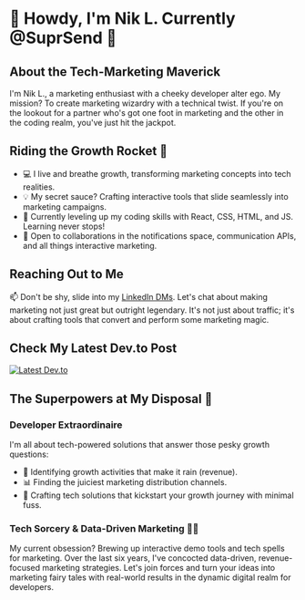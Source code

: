 # 👋 Howdy, I'm Nik L. Currently @SuprSend 🚀

## About the Tech-Marketing Maverick

I'm Nik L., a marketing enthusiast with a cheeky developer alter ego. My mission? To create marketing wizardry with a technical twist. If you're on the lookout for a partner who's got one foot in marketing and the other in the coding realm, you've just hit the jackpot.

## Riding the Growth Rocket 🚀

- 💻 I live and breathe growth, transforming marketing concepts into tech realities.
- 💡 My secret sauce? Crafting interactive tools that slide seamlessly into marketing campaigns.
- 🌱 Currently leveling up my coding skills with React, CSS, HTML, and JS. Learning never stops!
- 💞️ Open to collaborations in the notifications space, communication APIs, and all things interactive marketing.

## Reaching Out to Me

📫 Don't be shy, slide into my [LinkedIn DMs](https://www.linkedin.com/in/nik-k-l/). Let's chat about making marketing not just great but outright legendary. It's not just about traffic; it's about crafting tools that convert and perform some marketing magic.

## Check My Latest Dev.to Post

[![Latest Dev.to](https://latest-devto-post.vercel.app/api?username=nikl)](https://dev.to/nikl)

## The Superpowers at My Disposal 💪

### Developer Extraordinaire

I'm all about tech-powered solutions that answer those pesky growth questions:

- 🚀 Identifying growth activities that make it rain (revenue).
- 📊 Finding the juiciest marketing distribution channels.
- 🧰 Crafting tech solutions that kickstart your growth journey with minimal fuss.

### Tech Sorcery & Data-Driven Marketing 🧙‍♂️

My current obsession? Brewing up interactive demo tools and tech spells for marketing. Over the last six years, I've concocted data-driven, revenue-focused marketing strategies. Let's join forces and turn your ideas into marketing fairy tales with real-world results in the dynamic digital realm for developers.

<!-- 
This README is a ✨ special ✨ repository because it appears on my GitHub profile. Reach out, let's brew some tech-marketing magic together! ✨
-->
